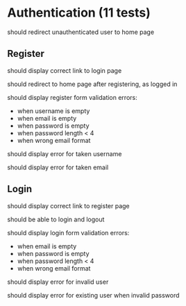 # Authentication (11 tests)
should redirect unauthenticated user to home page

## Register
should display correct link to login page

should redirect to home page after registering, as logged in

should display register form validation errors:
- when username is empty
- when email is empty
- when password is empty
- when password length < 4
- when wrong email format

should display error for taken username

should display error for taken email

## Login
should display correct link to register page

should be able to login and logout

should display login form validation errors:
- when email is empty
- when password is empty
- when password length < 4
- when wrong email format

should display error for invalid user

should display error for existing user when invalid password